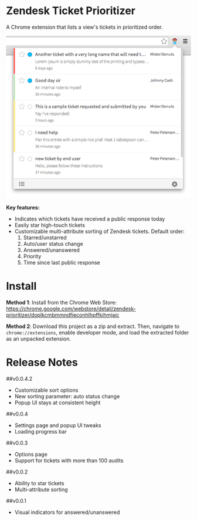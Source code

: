 # Zendesk Ticket Prioritizer

A Chrome extension that lists a view's tickets in prioritized order.

![Popup](/screenshots/0-0-4-2/popup.png)

**Key features:**

* Indicates which tickets have received a public response today
* Easily star high-touch tickets 
* Customizable multi-attribute sorting of Zendesk tickets. Default order:
  1. Starred/unstarred
  2. Auto/user status change
  3. Answered/unanswered
  4. Priority
  5. Time since last public response

# Install

**Method 1**: Install from the Chrome Web Store: https://chrome.google.com/webstore/detail/zendesk-prioritizer/doplkcmbmmndfieconhlhpffkihmjaic

**Method 2**: Download this project as a zip and extract. Then, navigate to `chrome://extensions`, enable developer mode, and load the extracted folder as an unpacked extension.

# Release Notes

##v0.0.4.2
* Customizable sort options
* New sorting parameter: auto status change
* Popup UI stays at consistent height

##v0.0.4
* Settings page and popup UI tweaks
* Loading progress bar

##v0.0.3
* Options page
* Support for tickets with more than 100 audits

##v0.0.2
* Ability to star tickets
* Multi-attribute sorting

##v0.0.1
* Visual indicators for answered/unanswered
